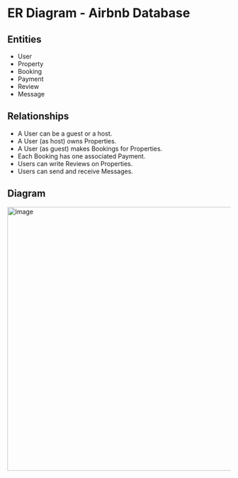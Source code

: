 # ER Diagram - Airbnb Database

## Entities
- User
- Property
- Booking
- Payment
- Review
- Message

## Relationships
- A User can be a guest or a host.
- A User (as host) owns Properties.
- A User (as guest) makes Bookings for Properties.
- Each Booking has one associated Payment.
- Users can write Reviews on Properties.
- Users can send and receive Messages.

## Diagram

<img width="980" height="594" alt="image" src="https://github.com/user-attachments/assets/7309f5e8-29a7-4ef6-884f-e53ea62842c0" />

